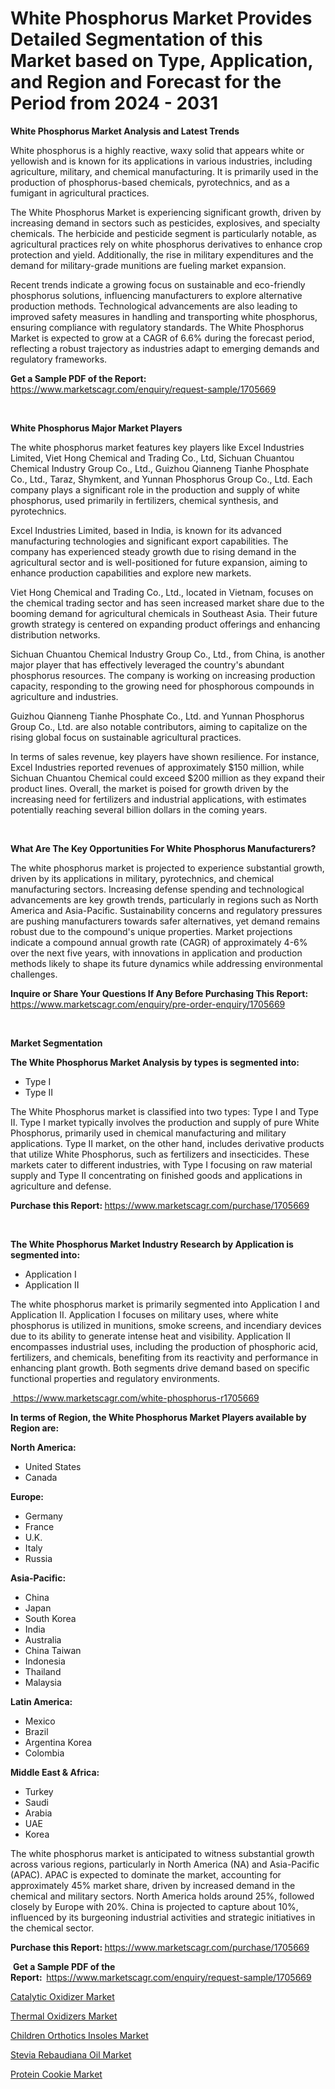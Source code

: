 <p><h1>White Phosphorus Market Provides Detailed Segmentation of this Market based on Type, Application, and Region and Forecast for the Period from 2024 - 2031</h1></p><p><strong>White Phosphorus Market Analysis and Latest Trends</strong></p>
<p><p>White phosphorus is a highly reactive, waxy solid that appears white or yellowish and is known for its applications in various industries, including agriculture, military, and chemical manufacturing. It is primarily used in the production of phosphorus-based chemicals, pyrotechnics, and as a fumigant in agricultural practices.</p><p>The White Phosphorus Market is experiencing significant growth, driven by increasing demand in sectors such as pesticides, explosives, and specialty chemicals. The herbicide and pesticide segment is particularly notable, as agricultural practices rely on white phosphorus derivatives to enhance crop protection and yield. Additionally, the rise in military expenditures and the demand for military-grade munitions are fueling market expansion.</p><p>Recent trends indicate a growing focus on sustainable and eco-friendly phosphorus solutions, influencing manufacturers to explore alternative production methods. Technological advancements are also leading to improved safety measures in handling and transporting white phosphorus, ensuring compliance with regulatory standards. The White Phosphorus Market is expected to grow at a CAGR of 6.6% during the forecast period, reflecting a robust trajectory as industries adapt to emerging demands and regulatory frameworks.</p></p>
<p><strong>Get a Sample PDF of the Report:&nbsp;</strong> <a href="https://www.marketscagr.com/enquiry/request-sample/1705669?utm_campaign=1573&utm_medium=2&utm_source=Github&utm_content=ia&utm_term=21102024&utm_id=white-phosphorus">https://www.marketscagr.com/enquiry/request-sample/1705669</a></p>
<p>&nbsp;</p>
<p><strong>White Phosphorus Major Market Players</strong></p>
<p><p>The white phosphorus market features key players like Excel Industries Limited, Viet Hong Chemical and Trading Co., Ltd, Sichuan Chuantou Chemical Industry Group Co., Ltd., Guizhou Qianneng Tianhe Phosphate Co., Ltd., Taraz, Shymkent, and Yunnan Phosphorus Group Co., Ltd. Each company plays a significant role in the production and supply of white phosphorus, used primarily in fertilizers, chemical synthesis, and pyrotechnics. </p><p>Excel Industries Limited, based in India, is known for its advanced manufacturing technologies and significant export capabilities. The company has experienced steady growth due to rising demand in the agricultural sector and is well-positioned for future expansion, aiming to enhance production capabilities and explore new markets.</p><p>Viet Hong Chemical and Trading Co., Ltd., located in Vietnam, focuses on the chemical trading sector and has seen increased market share due to the booming demand for agricultural chemicals in Southeast Asia. Their future growth strategy is centered on expanding product offerings and enhancing distribution networks.</p><p>Sichuan Chuantou Chemical Industry Group Co., Ltd., from China, is another major player that has effectively leveraged the country's abundant phosphorus resources. The company is working on increasing production capacity, responding to the growing need for phosphorous compounds in agriculture and industries.</p><p>Guizhou Qianneng Tianhe Phosphate Co., Ltd. and Yunnan Phosphorus Group Co., Ltd. are also notable contributors, aiming to capitalize on the rising global focus on sustainable agricultural practices.</p><p>In terms of sales revenue, key players have shown resilience. For instance, Excel Industries reported revenues of approximately $150 million, while Sichuan Chuantou Chemical could exceed $200 million as they expand their product lines. Overall, the market is poised for growth driven by the increasing need for fertilizers and industrial applications, with estimates potentially reaching several billion dollars in the coming years.</p></p>
<p>&nbsp;</p>
<p><strong>What Are The Key Opportunities For White Phosphorus Manufacturers?</strong></p>
<p><p>The white phosphorus market is projected to experience substantial growth, driven by its applications in military, pyrotechnics, and chemical manufacturing sectors. Increasing defense spending and technological advancements are key growth trends, particularly in regions such as North America and Asia-Pacific. Sustainability concerns and regulatory pressures are pushing manufacturers towards safer alternatives, yet demand remains robust due to the compound's unique properties. Market projections indicate a compound annual growth rate (CAGR) of approximately 4-6% over the next five years, with innovations in application and production methods likely to shape its future dynamics while addressing environmental challenges.</p></p>
<p><strong>Inquire or Share Your Questions If Any Before Purchasing This Report:</strong> <a href="https://www.marketscagr.com/enquiry/pre-order-enquiry/1705669?utm_campaign=1573&utm_medium=2&utm_source=Github&utm_content=ia&utm_term=21102024&utm_id=white-phosphorus">https://www.marketscagr.com/enquiry/pre-order-enquiry/1705669</a></p>
<p>&nbsp;</p>
<p><strong>Market Segmentation</strong></p>
<p><strong>The White Phosphorus Market Analysis by types is segmented into:</strong></p>
<p><ul><li>Type I</li><li>Type II</li></ul></p>
<p><p>The White Phosphorus market is classified into two types: Type I and Type II. Type I market typically involves the production and supply of pure White Phosphorus, primarily used in chemical manufacturing and military applications. Type II market, on the other hand, includes derivative products that utilize White Phosphorus, such as fertilizers and insecticides. These markets cater to different industries, with Type I focusing on raw material supply and Type II concentrating on finished goods and applications in agriculture and defense.</p></p>
<p><strong>Purchase this Report:&nbsp;</strong><a href="https://www.marketscagr.com/purchase/1705669?utm_campaign=1573&utm_medium=2&utm_source=Github&utm_content=ia&utm_term=21102024&utm_id=white-phosphorus">https://www.marketscagr.com/purchase/1705669</a></p>
<p>&nbsp;</p>
<p><strong>The White Phosphorus Market Industry Research by Application is segmented into:</strong></p>
<p><ul><li>Application I</li><li>Application II</li></ul></p>
<p><p>The white phosphorus market is primarily segmented into Application I and Application II. Application I focuses on military uses, where white phosphorus is utilized in munitions, smoke screens, and incendiary devices due to its ability to generate intense heat and visibility. Application II encompasses industrial uses, including the production of phosphoric acid, fertilizers, and chemicals, benefiting from its reactivity and performance in enhancing plant growth. Both segments drive demand based on specific functional properties and regulatory environments.</p></p>
<p><a href="https://www.marketscagr.com/white-phosphorus-r1705669?utm_campaign=1573&utm_medium=2&utm_source=Github&utm_content=ia&utm_term=21102024&utm_id=white-phosphorus">&nbsp;https://www.marketscagr.com/white-phosphorus-r1705669</a></p>
<p><strong>In terms of Region, the White Phosphorus Market Players available by Region are:</strong></p>
<p>
    <p> <strong> North America: </strong>
        <ul>
            <li>United States</li>
            <li>Canada</li>
        </ul>
        </p> 
    <p> <strong> Europe: </strong>
        <ul>
            <li>Germany</li>
            <li>France</li>
            <li>U.K.</li>
            <li>Italy</li>
            <li>Russia</li>
        </ul>
        </p> 
    <p> <strong> Asia-Pacific: </strong>
        <ul>
            <li>China</li>
            <li>Japan</li>
            <li>South Korea</li>
            <li>India</li>
            <li>Australia</li>
            <li>China Taiwan</li>
            <li>Indonesia</li>
            <li>Thailand</li>
            <li>Malaysia</li>
        </ul>
        </p> 
    <p> <strong> Latin America: </strong>
        <ul>
            <li>Mexico</li>
            <li>Brazil</li>
            <li>Argentina Korea</li>
            <li>Colombia</li>
        </ul>
        </p> 
    <p> <strong> Middle East & Africa: </strong>
        <ul>
            <li>Turkey</li>
            <li>Saudi</li>
            <li>Arabia</li>
            <li>UAE</li>
            <li>Korea</li>
        </ul>
    </p>
    </p>
<p><p>The white phosphorus market is anticipated to witness substantial growth across various regions, particularly in North America (NA) and Asia-Pacific (APAC). APAC is expected to dominate the market, accounting for approximately 45% market share, driven by increased demand in the chemical and military sectors. North America holds around 25%, followed closely by Europe with 20%. China is projected to capture about 10%, influenced by its burgeoning industrial activities and strategic initiatives in the chemical sector.</p></p>
<p><strong>Purchase this Report: </strong><a href="https://www.marketscagr.com/purchase/1705669?utm_campaign=1573&utm_medium=2&utm_source=Github&utm_content=ia&utm_term=21102024&utm_id=white-phosphorus">https://www.marketscagr.com/purchase/1705669</a></p>
<p>&nbsp;<strong>Get a Sample PDF of the Report:&nbsp;&nbsp;</strong><a href="https://www.marketscagr.com/enquiry/request-sample/1705669?utm_campaign=1573&utm_medium=2&utm_source=Github&utm_content=ia&utm_term=21102024&utm_id=white-phosphorus">https://www.marketscagr.com/enquiry/request-sample/1705669</a></p>
<p><strong></strong></p>
<p><p><a href="https://issuu.com/reportprime-2/docs/catalytic-oxidizer-market-size-2030_3ce6c2a6e8eeb5?utm_campaign=1573&utm_medium=2&utm_source=Github&utm_content=ia&utm_term=21102024&utm_id=white-phosphorus">Catalytic Oxidizer Market</a></p><p><a href="https://issuu.com/reportprime-2/docs/thermal-oxidizers-market-size-2030._1bb825b8c25eb1?utm_campaign=1573&utm_medium=2&utm_source=Github&utm_content=ia&utm_term=21102024&utm_id=white-phosphorus">Thermal Oxidizers Market</a></p><p><a href="https://www.linkedin.com/pulse/global-children-orthotics-insoles-49-cagr-forecast-2024-kro5e?utm_campaign=1573&utm_medium=2&utm_source=Github&utm_content=ia&utm_term=21102024&utm_id=white-phosphorus">Children Orthotics Insoles Market</a></p><p><a href="https://www.linkedin.com/pulse/market-forecasting-change-global-stevia-rebaudiana-oil-dynamics-vx9me?utm_campaign=1573&utm_medium=2&utm_source=Github&utm_content=ia&utm_term=21102024&utm_id=white-phosphorus">Stevia Rebaudiana Oil Market</a></p><p><a href="https://github.com/KamrulHadi87/Market-Research-Report-List-1/blob/main/protein-cookie-market.md?utm_campaign=1573&utm_medium=2&utm_source=Github&utm_content=ia&utm_term=21102024&utm_id=white-phosphorus">Protein Cookie Market</a></p></p>